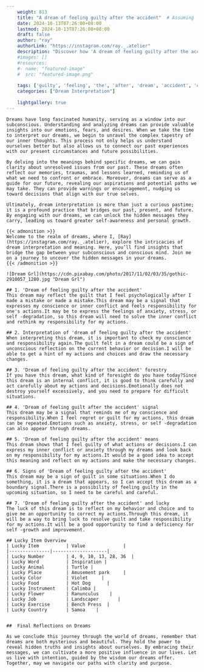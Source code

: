 ```yaml
---
    weight: 813
    title: "A dream of feeling guilty after the accident"  # Assuming 'title' column exists
    date: 2024-10-13T07:26:00+08:00
    lastmod: 2024-10-13T07:26:00+08:00
    draft: false
    author: "ray"
    authorLink: "https://instagram.com/ray._.atelier"
    description: "Discover how 'A dream of feeling guilty after the accident' can interpret your future and uncover its significant meanings in your life."
    #images: []
    #resources:
    #- name: "featured-image"
    #  src: "featured-image.png"
    
    tags: ['guilty', 'feeling', 'the', 'after', 'dream', 'accident', 'of', 'A']
    categories: ["Dream Interpretation"]
    
    lightgallery: true
---
```

    
    Dreams have long fascinated humanity, serving as a window into our subconscious. Understanding and analyzing dreams can provide valuable insights into our emotions, fears, and desires. When we take the time to interpret our dreams, we begin to unravel the complex tapestry of our inner thoughts. This process not only helps us understand ourselves better but also allows us to connect our past experiences with our present circumstances and future possibilities.
    
    By delving into the meanings behind specific dreams, we can gain clarity about unresolved issues from our past. These dreams often reflect our memories, traumas, and lessons learned, reminding us of what we need to confront or embrace. Moreover, dreams can serve as a guide for our future, revealing our aspirations and potential paths we may take. They can provide warnings or encouragement, nudging us toward decisions that align with our true selves.
    
    Ultimately, dream interpretation is more than just a curious pastime; it is a profound practice that bridges our past, present, and future. By engaging with our dreams, we can unlock the hidden messages they carry, leading us toward greater self-awareness and personal growth.
    
    {{< admonition >}}
    Welcome to the realm of dreams, where I, [Ray](https://instagram.com/ray._.atelier), explore the intricacies of dream interpretation and meaning. Here, you’ll find insights that bridge the gap between your subconscious and conscious mind. Join me on a journey to uncover the hidden messages in your dreams.
    {{< /admonition >}}
    
    ![Dream Grl](https://cdn.pixabay.com/photo/2017/11/02/03/35/gothic-2910057_1280.jpg "Dream Grl")
    
    ## 1. 'Dream of feeling guilty after the accident'
    This dream may reflect the guilt that I feel psychologically after I made a mistake or made a mistake.This dream may be a signal that expresses my conscience or inner conflict and feels responsibility for one's actions.It may be to express the feelings of anxiety, stress, or self -degradation, so this dream will need to solve the inner conflict and rethink my responsibility for my actions.
    
    ## 2. Interpretation of 'dream of feeling guilty after the accident'
    When interpreting this dream, it is important to check my conscience and responsibility again.The guilt felt in a dream could be a sign of unconscious reflection on the current behavior or decision.I will be able to get a hint of my actions and choices and draw the necessary changes.
    
    ## 3. 'Dream of feeling guilty after the accident' forestry
    If you have this dream, what kind of foresight do you have today?Since this dream is an internal conflict, it is good to think carefully and act carefully about my actions and decisions.Emotionally does not destroy yourself excessively, and you need to prepare for difficult situations.
    
    ## 4. 'Dream of feeling guilt after the accident' signal
    This dream may be a signal that reminds me of my conscience and responsibility.When I feel regret or guilt for my actions, this dream can be repeated.Emotions such as anxiety, stress, or self -degradation can also appear through dreams.
    
    ## 5. 'Dream of feeling guilty after the accident' means
    This dream shows that I feel guilty of what actions or decisions.I can express my inner conflict or anxiety through my dreams and look back on my responsibility for my actions.It would be a good idea to accept this meaning and reflect on my actions and make the necessary changes.
    
    ## 6. Signs of 'Dream of feeling guilty after the accident'
    This dream may be a sign of guilt in some situations.When I do something, it is a dream that appears, so I can accept this dream as a boundary signal.There is a possibility of feeling guilty in the upcoming situation, so I need to be careful and careful.
    
    ## 7. 'Dream of feeling guilty after the accident' and lucky
    The luck of this dream is to reflect on my behavior and choice and to give me an opportunity to correct my actions.Through this dream, it will be a way to bring luck to resolve guilt and take responsibility for my actions.It will be a good opportunity to find a deficiency for self -growth and improvement.
    
    ## Lucky Item Overview
    | Lucky Item          | Value              |
    |---------------|--------------------|
    | Lucky Number        | 4, 9, 10, 13, 28, 36  |
    | Lucky Word          | Inspiration |
    | Lucky Animal        | Turtle |
    | Lucky Place         | Amusement park     |
    | Lucky Color         | Violet     |
    | Lucky Food          | Hot Dog      |
    | Lucky Instrument    | Calimba |
    | Lucky Flower        | Ranunculus    |
    | Lucky Job           | Landscaper       |
    | Lucky Exercise      | Bench Press  |
    | Lucky Country       | Samoa    |
    
    
    ##  Final Reflections on Dreams
    
    As we conclude this journey through the world of dreams, remember that dreams are both mysterious and beautiful. They hold the power to reveal hidden truths and insights about ourselves. By embracing their messages, we can cultivate a more positive influence in our lives. Let us live with intention, guided by the wisdom our dreams offer. Together, may we navigate our paths with clarity and purpose.
    